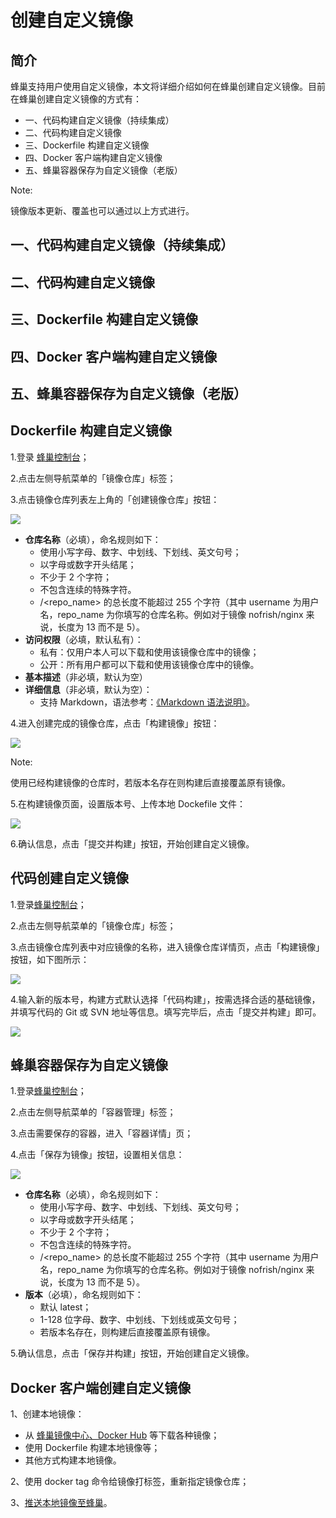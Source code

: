 # 创建自定义镜像

## 简介

蜂巢支持用户使用自定义镜像，本文将详细介绍如何在蜂巢创建自定义镜像。目前在蜂巢创建自定义镜像的方式有：

* 一、代码构建自定义镜像（持续集成）
* 二、代码构建自定义镜像
* 三、Dockerfile 构建自定义镜像
* 四、Docker 客户端构建自定义镜像
* 五、蜂巢容器保存为自定义镜像（老版）

<span>Note:</span><div class="alertContent">镜像版本更新、覆盖也可以通过以上方式进行。</div>


## 一、代码构建自定义镜像（持续集成）
## 二、代码构建自定义镜像
## 三、Dockerfile 构建自定义镜像
## 四、Docker 客户端构建自定义镜像
## 五、蜂巢容器保存为自定义镜像（老版）




## Dockerfile 构建自定义镜像

1.登录 [蜂巢控制台](https://c.163.com/dashboard#/m/overview/)；

2.点击左侧导航菜单的「镜像仓库」标签；

3.点击镜像仓库列表左上角的「创建镜像仓库」按钮：

![](../image/创建自定义镜像-创建镜像仓库.png)

* **仓库名称**（必填），命名规则如下：
    * 使用小写字母、数字、中划线、下划线、英文句号；
    * 以字母或数字开头结尾；
    * 不少于 2 个字符；
    * 不包含连续的特殊字符。
    * <username>/<repo_name> 的总长度不能超过 255 个字符（其中 username 为用户名，repo_name 为你填写的仓库名称。例如对于镜像 nofrish/nginx 来说，长度为 13 而不是 5）。
* **访问权限**（必填，默认私有）：
    * 私有：仅用户本人可以下载和使用该镜像仓库中的镜像；
    * 公开：所有用户都可以下载和使用该镜像仓库中的镜像。
* **基本描述**（非必填，默认为空）
* **详细信息**（非必填，默认为空）：
    * 支持 Markdown，语法参考：[《Markdown 语法说明》](http://www.appinn.com/markdown/)。

4.进入创建完成的镜像仓库，点击「构建镜像」按钮：

![](../image/创建自定义镜像-构建镜像.png)

<span>Note:</span><div class="alertContent">使用已经构建镜像的仓库时，若版本名存在则构建后直接覆盖原有镜像。</div>

5.在构建镜像页面，设置版本号、上传本地 Dockefile 文件：

![](../image/创建自定义镜像-提交并创建镜像.png)

6.确认信息，点击「提交并构建」按钮，开始创建自定义镜像。

## 代码创建自定义镜像

1.登录[蜂巢控制台](https://c.163.com/dashboard#/m/overview/)；

2.点击左侧导航菜单的「镜像仓库」标签；

3.点击镜像仓库列表中对应镜像的名称，进入镜像仓库详情页，点击「构建镜像」按钮，如下图所示：

![](../image/代码自定义镜像_镜像详情.png)

4.输入新的版本号，构建方式默认选择「代码构建」，按需选择合适的基础镜像，并填写代码的 Git 或 SVN 地址等信息。填写完毕后，点击「提交并构建」即可。

![](../image/代码自定义镜像_构建镜像.png)

## 蜂巢容器保存为自定义镜像

1.登录[蜂巢控制台](https://c.163.com/dashboard#/m/overview/)；

2.点击左侧导航菜单的「容器管理」标签；

3.点击需要保存的容器，进入「容器详情」页；

4.点击「保存为镜像」按钮，设置相关信息：

![](../image/创建自定义镜像-容器保存为镜像.png)

* **仓库名称**（必填），命名规则如下：
    * 使用小写字母、数字、中划线、下划线、英文句号；
    * 以字母或数字开头结尾；
    * 不少于 2 个字符；
    * 不包含连续的特殊字符。
    * <username>/<repo_name> 的总长度不能超过 255 个字符（其中 username 为用户名，repo_name 为你填写的仓库名称。例如对于镜像 nofrish/nginx 来说，长度为 13 而不是 5）。
* **版本**（必填），命名规则如下：
    * 默认 latest；
    * 1-128 位字母、数字、中划线、下划线或英文句号；
    * 若版本名存在，则构建后直接覆盖原有镜像。

5.确认信息，点击「保存并构建」按钮，开始创建自定义镜像。

## Docker 客户端创建自定义镜像

1、创建本地镜像：

* 从 [蜂巢镜像中心、Docker Hub](https://c.163.com/hub#/m/home/) 等下载各种镜像；
* 使用 Dockerfile 构建本地镜像等；
* 其他方式构建本地镜像。

2、使用 docker tag 命令给镜像打标签，重新指定镜像仓库；

3、[推送本地镜像至蜂巢](http://support.c.163.com/md.html#!容器服务/镜像仓库/使用指南/推送本地镜像.md)。
































